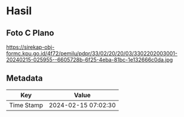 # Hasil

## Foto C Plano

https://sirekap-obj-formc.kpu.go.id/4f72/pemilu/pdpr/33/02/20/20/03/3302202003001-20240215-025955--6605728b-6f25-4eba-81bc-1e132666c0da.jpg


## Metadata

| Key        | Value               |
| ---------- | ------------------- |
| Time Stamp | 2024-02-15 07:02:30 |



